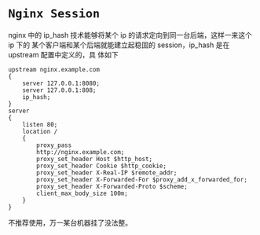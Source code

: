 # `Nginx Session`

nginx 中的 ip_hash 技术能够将某个 ip 的请求定向到同一台后端，这样一来这个 ip 下的 某个客户端和某个后端就能建立起稳固的 session，ip_hash 是在 upstream 配置中定义的，具 体如下



```nginx
upstream nginx.example.com
{
    server 127.0.0.1:8080;
    server 127.0.0.1:808;
    ip_hash;
}
server
{
    listen 80;
    location /
    {
        proxy_pass
        http://nginx.example.com;
        proxy_set_header Host $http_host;
        proxy_set_header Cookie $http_cookie;
        proxy_set_header X-Real-IP $remote_addr;
        proxy_set_header X-Forwarded-For $proxy_add_x_forwarded_for;
        proxy_set_header X-Forwarded-Proto $scheme;
        client_max_body_size 100m;
    }
}

```



不推荐使用，万一某台机器挂了没法整。

